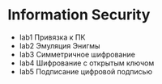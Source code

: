 # Information Security
* lab1 Привязка к ПК
* lab2 Эмуляция Энигмы
* lab3 Симметричное шифрование
* lab4 Шифрование с открытым ключом
* lab5 Подписание цифровой подписью
